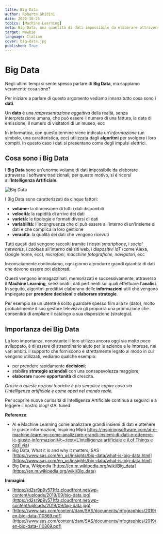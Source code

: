 ```yaml
---
title: Big Data
author: Roberta Ghidini
date: 2022-10-26
topics: [Machine Learning]
meta: Big Data, una quantità di dati impossibile da elaborare attraverso i software tradizionali, vengono utilizzate dunque tecniche di Machine Learning
target: Newbie
language: Italian
cover: big-data.jpg
published: True
---
```




# Big Data

Negli ultimi tempi si sente spesso parlare di **Big Data**, ma sappiamo veramente cosa sono?

Per iniziare a parlare di questo argomento vediamo innanzitutto cosa sono i **dati**.

Un **dato** é una *rappresentazione oggettiva* della realtà, senza interpretazione umana, che può essere il numero di una fattura, la data di emissione, il numero di visitatori di un museo, ecc

In informatica, con questo termine viene indicata un'*informazione* (un simbolo, una caratteristica, ecc) utilizzata dagli **algoritmi** per svolgere i loro compiti. In questo caso i dati si presentano come degli impulsi elettrici.

## Cosa sono i Big Data

I **Big Data** sono un'enorme volume di dati impossibile da elaborare attraverso i software tradizionali, per questo motivo, si é ricorsi all'**Intelligenza Artificiale**.

![Big Data](./20220824_165554.jpg)


I Big Data sono caratterizzati da cinque fattori:

- **volume:** la dimensione di tutti i dati disponibili
- **velocità:** la rapidità di arrivo dei dati
- **varietà:** le tipologie e formati diversi di dati
- **variabilità:** l'incongruenza che ci può essere all'interno di un'insieme di dati e che complica la loro gestione
- **veracità:** la qualità dei dati che vengono ricevuti

Tutti questi dati vengono raccolti tramite i nostri *smartphone*, i *social networks*, i *cookies* all'interno dei siti web, i *dispositivi IoT* (come Alexa, Google home, ecc), *microfoni*, *macchine fotografiche*, *navigatori*, ecc

Inconsciamente continuiamo, ogni giorno a produrre grandi quantità di dati che devono essere poi elaborati. 

Questi vengono immagazzinati, memorizzati e successivamente, attraverso il **Machine Learning**, selezionati i dati pertinenti sui quali effettuare l'**analisi**. In seguito, algoritmi predittivi elaborano delle **informazioni** utili che vengono impiegate per **prendere decisioni** o **elaborare strategie**.

Per esempio se un utente è solito guardare spesso film alla tv (dato), molto probabilmente il suo gestore televisivo gli proporrà una promozione che consentirà di ampliare il catalogo a sua disposizione (strategia).

## Importanza dei Big Data

La loro importanza, nonostante il loro utilizzo ancora oggi sia molto poco sviluppato, è di essere di straordinario aiuto per le aziende e le imprese, nei vari ambiti. Il supporto che forniscono è strettamente legato al modo in cui vengono utilizzati, vediamo qualche esempio:

- per prendere rapidamente **decisioni;**
- stabilire **strategie aziendali** con una consapevolezza maggiore;
- **elaborare** nuove **opportunità** di crescita.


*Grazie a queste nozioni teoriche è piu semplice capire cosa sia l’intelligenza artificiale e come operi nel mondo reale.* 

Per scoprire nuove curiosità di Intelligenza Artificiale continua a seguirci e a leggere il nostro blog! stAI tuned 

**Referenze:** 

- AI e Machine Learning come analizzare grandi insiemi di dati e ottenere le giuste informazioni, Inspiring Mipù [https://inspiringsoftware.com/ai-e-machine-learning-come-analizzare-grandi-insiemi-di-dati-e-ottenere-le-giuste-informazioni/#:~:text=L'intelligenza artificiale e il,of Things e così via](https://inspiringsoftware.com/ai-e-machine-learning-come-analizzare-grandi-insiemi-di-dati-e-ottenere-le-giuste-informazioni/#:~:text=L%27intelligenza%20artificiale%20e%20il,of%20Things%20e%20cos%C3%AC%20via))
- Big Data, What it is and why it matters, SAS [https://www.sas.com/en_us/insights/big-data/what-is-big-data.html](https://www.sas.com/en_us/insights/big-data/what-is-big-data.html)
- Big Data, Wikipedia [https://en.m.wikipedia.org/wiki/Big_data](https://en.m.wikipedia.org/wiki/Big_data)

**Immagini:**

- [https://d2sr9p9v571tfz.cloudfront.net/wp-content/uploads/2019/09/big-data.jpg](https://d2sr9p9v571tfz.cloudfront.net/wp-content/uploads/2019/09/big-data.jpg)
- [https://www.sas.com/content/dam/SAS/documents/infographics/2019/en-big-data-110869.pdf](https://www.sas.com/content/dam/SAS/documents/infographics/2019/en-big-data-110869.pdf)
